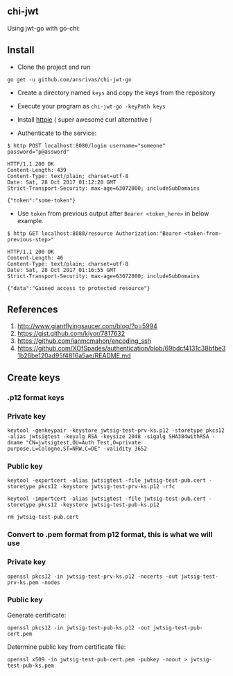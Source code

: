 chi-jwt
---

Using jwt-go with go-chi:

Install
---

* Clone the project and run

 `go get -u github.com/ansrivas/chi-jwt-go`

* Create a directory named `keys` and copy the keys from the repository

* Execute your program as `chi-jwt-go -keyPath keys`

* Install [httpie](https://github.com/jakubroztocil/httpie) ( super awesome curl alternative )

* Authenticate to the service:

```
$ http POST localhost:8080/login username="someone" password="p@assword"

HTTP/1.1 200 OK
Content-Length: 439
Content-Type: text/plain; charset=utf-8
Date: Sat, 28 Oct 2017 01:12:20 GMT
Strict-Transport-Security: max-age=63072000; includeSubDomains

{"token":"some-token"}
```

* Use `token` from previous output after `Bearer <token_here>` in below example.

```
$ http GET localhost:8080/resource Authorization:"Bearer <token-from-previous-step>"

HTTP/1.1 200 OK
Content-Length: 46
Content-Type: text/plain; charset=utf-8
Date: Sat, 28 Oct 2017 01:16:55 GMT
Strict-Transport-Security: max-age=63072000; includeSubDomains

{"data":"Gained access to protected resource"}
```

References
---

1. <http://www.giantflyingsaucer.com/blog/?p=5994>
2. <https://gist.github.com/kiyor/7817632>
3. <https://github.com/ianmcmahon/encoding_ssh>
4. <https://github.com/XOfSpades/authentication/blob/69bdcf4131c38bfbe31b26be120ad95f4816a5ae/README.md>

Create keys
------

### .p12 format keys

### Private key

`keytool -genkeypair -keystore jwtsig-test-prv-ks.p12 -storetype pkcs12 -alias jwtsigtest -keyalg RSA -keysize 2048 -sigalg SHA384withRSA -dname "CN=jwtsigtest,OU=Auth Test,O=private purpose,L=Cologne,ST=NRW,C=DE" -validity 3652`

### Public key

`keytool -exportcert -alias jwtsigtest -file jwtsig-test-pub.cert -storetype pkcs12 -keystore jwtsig-test-prv-ks.p12 -rfc`

`keytool -importcert -alias jwtsigtest -file jwtsig-test-pub.cert -storetype pkcs12 -keystore jwtsig-test-pub-ks.p12`

`rm jwtsig-test-pub.cert`

### Convert to .pem format from p12 format, this is what we will use

### Private key

`openssl pkcs12 -in jwtsig-test-prv-ks.p12 -nocerts -out jwtsig-test-prv-ks.pem -nodes`

### Public key

Generate certificate:

`openssl pkcs12 -in jwtsig-test-pub-ks.p12 -out jwtsig-test-pub-cert.pem`

Determine public key from certificate file:

`openssl x509 -in jwtsig-test-pub-cert.pem -pubkey -noout > jwtsig-test-pub-ks.pem`
